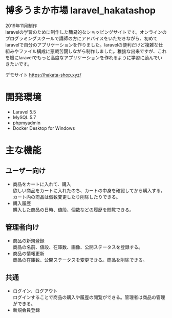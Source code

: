 # 博多うまか市場 laravel_hakatashop
2019年11月制作  
laravelの学習のために制作した簡易的なショッピングサイトです。オンラインのプログラミングスクールで講師の方にアドバイスをいただきながら、初めてlaravelで自分のアプリケーションを作りました。laravelの便利だけど複雑な仕組みやファイル構成に悪戦苦闘しながら制作しました。稚拙な出来ですが、これを機にlaravelでもっと高度なアプリケーションを作れるように学習に励んでいきたいです。  
  
デモサイト
https://hakata-shop.xyz/
# 開発環境
* Laravel 5.5  
* MySQL 5.7  
* phpmyadmin
* Docker Desktop for Windows
# 主な機能
## ユーザー向け
* 商品をカートに入れて、購入  
欲しい商品をカートに入れたのち、カートの中身を確認してから購入する。カート内の商品は個数変更したり削除したりできる。
* 購入履歴  
購入した商品の日時、値段、個数などの履歴を閲覧できる。
## 管理者向け
* 商品の新規登録  
商品の名前、値段、在庫数、画像、公開ステータスを登録する。
* 商品の情報更新  
商品の在庫数、公開ステータスを変更できる。商品を削除できる。
## 共通
* ログイン、ログアウト  
ログインすることで商品の購入や履歴の閲覧ができる。管理者は商品の管理ができる。
* 新規会員登録  
